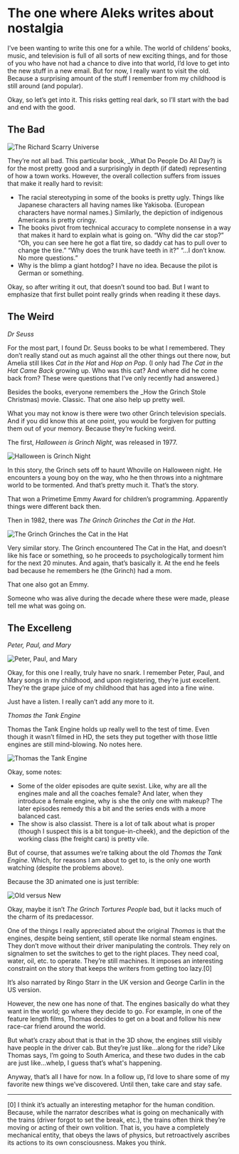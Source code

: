 The one where Aleks writes about nostalgia
===

I’ve been wanting to write this one for a while. The world of childens’ books, music, and television is full of all sorts of new exciting things, and for those of you who have not had a chance to dive into that world, I’d love to get into the new stuff in a new email. But for now, I really want to visit the old. Because a surprising amount of the stuff I remember from my childhood is still around (and popular). 
 
Okay, so let’s get into it.  This risks getting real dark, so I’ll start with the bad and end with the good. 

The Bad
---

![The Richard Scarry Universe](imgs/2022-05-20/scarry.png "The Richard Scarry Universe")

They’re not all bad. This particular book, _What Do People Do All Day?) is for the most pretty good and a surprisingly in depth (if dated) representing of how a town works. However, the overall collection suffers from issues that make it really hard to revisit:

* The racial stereotyping in some of the books is pretty ugly. Things like Japanese characters all having names like Yakisoba. (European characters have normal names.) Similarly, the depiction of indigenous Americans is pretty cringy.  
* The books pivot from technical accuracy to complete nonsense in a way that makes it hard to explain what is going on. “Why did the car stop?” “Oh, you can see here he got a flat tire, so daddy cat has to pull over to change the tire.” “Why does the trunk have teeth in it?” “…I don’t know. No more questions.” 
* Why is the blimp a giant hotdog? I have no idea. Because the pilot is German or something.

Okay, so after writing it out, that doesn’t sound too bad. But I want to emphasize that first bullet point really grinds when reading it these days.

The Weird
---

_Dr Seuss_

For the most part, I found Dr. Seuss books to be what I remembered. They don’t really stand out as much against all the other things out there now, but Amelia still likes _Cat in the Hat_ and _Hop on Pop_. (I only had _The Cat in the Hat Came Back_ growing up. Who was this cat? And where did he come back from? These were questions that I’ve only recently had answered.)
 
Besides the books, everyone remembers the _How the Grinch Stole Christmas) movie. Classic. That one also help up pretty well.
 
What you may not know is there were two other Grinch television specials. And if you did know this at one point, you would be forgiven for putting them out of your memory. Because they’re fucking weird. 
 
The first, _Halloween is Grinch Night_, was released in 1977. 

![Halloween is Grinch Night](imgs/2022-05-20/grinch_halloween.jpg "Halloween is Grinch Night")

In this story, the Grinch sets off to haunt Whoville on Halloween night. He encounters a young boy on the way, who he then throws into a nightmare world to be tormented. And that’s pretty much it. That’s the story. 
 
That won a Primetime Emmy Award for children’s programming. Apparently things were different back then.

Then in 1982, there was _The Grinch Grinches the Cat in the Hat_. 

![The Grinch Grinches the Cat in the Hat](imgs/2022-05-20/grinch_cat_hat.jpg "The Grinch Grinches the Cat in the Hat")

Very similar story. The Grinch encountered The Cat in the Hat, and doesn’t like his face or something, so he proceeds to psychologically torment him for the next 20 minutes. And again, that’s basically it. At the end he feels bad because he remembers he (the Grinch) had a mom. 
 
That one also got an Emmy. 
 
Someone who was alive during the decade where these were made, please tell me what was going on. 

The Excelleng
---

_Peter, Paul, and Mary_

![Peter, Paul, and Mary](imgs/2022-05-20/peter_paul_mary.jpg "Peter, Paul, and Mary")

Okay, for this one I really, truly have no snark. I remember Peter, Paul, and Mary songs in my childhood, and upon registering, they’re just excellent. They’re the grape juice of my childhood that has aged into a fine wine. 
 
Just have a listen. I really can’t add any more to it. 

_Thomas the Tank Engine_

Thomas the Tank Engine holds up really well to the test of time. Even though it wasn’t filmed in HD, the sets they put together with those little engines are still mind-blowing. No notes here.

![Thomas the Tank Engine](imgs/2022-05-20/old_thomas.jpg "Thomas the Tank Engine")

Okay, some notes:

* Some of the older episodes are quite sexist. Like, why are all the engines male and all the coaches female? And later, when they introduce a female engine, why is she the only one with makeup? The later episodes remedy this a bit and the series ends with a more balanced cast. 
* The show is also classist. There is a lot of talk about what is proper (though I suspect this is a bit tongue-in-cheek), and the depiction of the working class (the freight cars) is pretty vile. 
 
But of course, that assumes we’re talking about the old _Thomas the Tank Engine_. Which, for reasons I am about to get to, is the only one worth watching (despite the problems above).

Because the 3D animated one is just terrible:

![Old versus New](imgs/2022-05-20/gordon.jpg "Old versus New")

Okay, maybe it isn’t _The Grinch Tortures People_ bad, but it lacks much of the charm of its predacessor.
 
One of the things I really appreciated about the original _Thomas_ is that the engines, despite being sentient, still operate like normal steam engines. They don’t move without their driver manipulating the controls. They rely on signalmen to set the switches to get to the right places. They need coal, water, oil, etc. to operate. They’re still machines. It imposes an interesting constraint on the story that keeps the writers from getting too lazy.[0]
 
It’s also narrated by Ringo Starr in the UK version and George Carlin in the US version. 
 
However, the new one has none of that. The engines basically do what they want in the world; go where they decide to go. For example, in one of the feature length films, Thomas decides to get on a boat and follow his new race-car friend around the world. 
 
But what’s crazy about that is that in the 3D show, the engines still visibly have people in the driver cab. But they’re just like…along for the ride? Like Thomas says, I’m going to South America, and these two dudes in the cab are just like…whelp, I guess that’s what's happening. 
 
Anyway, that’s all I have for now. In a follow up, I’d love to share some of my favorite new things we’ve discovered. Until then, take care and stay safe.
 
---


[0] I think it’s actually an interesting metaphor for the human condition. Because, while the narrator describes what is going on mechanically with the trains (driver forgot to set the break, etc.), the trains often think they’re moving or acting of their own volition. That is, you have a completely mechanical entity, that obeys the laws of physics, but retroactively ascribes its actions to its own consciousness. Makes you think. 